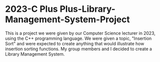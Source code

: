 # 2023-C Plus Plus-Library-Management-System-Project
This is a project we were given by our Computer Science lecturer in 2023, using the C++ programming language. We were given a topic, "Insertion Sort" and were expected to create anything that would illustrate how insertion sorting functions. My group members and I decided to create a Library Management System. 
